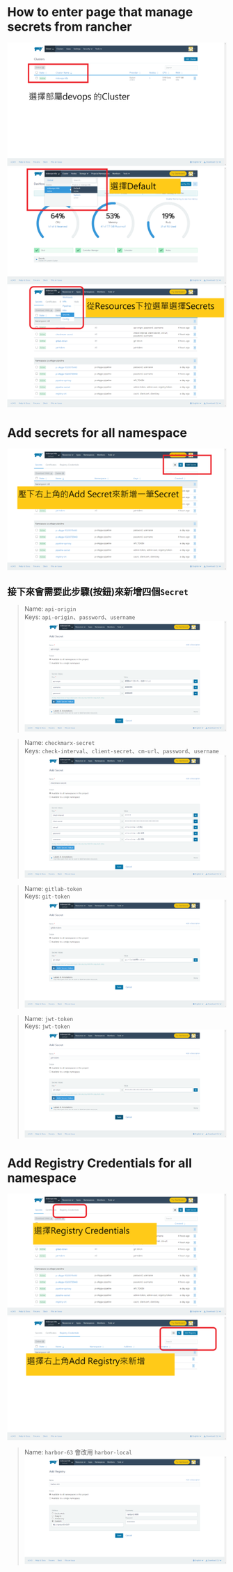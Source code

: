 # How to enter page that manage secrets from rancher
![01_select_cluster](img/01_select_cluster.png)
![02_select_project](img/02_select_project.png)
![03_select_secrets](img/03_select_secrets.png)
# Add secrets for all namespace
![04_add_secrets](img/04_add_secrets.png)
## 接下來會需要此步驟(按鈕)來新增四個`Secret`
> Name: `api-origin`  
> Keys: `api-origin`、`password`、`username`  
![05_add_api_origin](img/05_add_api_origin.png)

> Name: `checkmarx-secret`  
> Keys: `check-interval`、`client-secret`、`cm-url`、`password`、`username`
![06_add_checkmarx_secret](img/06_add_checkmarx_secret.png)

> Name: `gitlab-token`  
> Keys: `git-token`
![07_add_gitlab_token](img/07_add_gitlab_token.png)

> Name: `jwt-token`  
> Keys: `jwt-token`
![08_add_jwt_token](img/08_add_jwt_token.png)

# Add Registry Credentials for all namespace
![09_select_registry_cre](img/09_select_registry_cre.png)
![10_add_registry](img/10_add_registry.png)
> Name: `harbor-63` 會改用 `harbor-local` 
![11_add_harbor-63](img/11_add_harbor-63.png)
